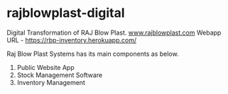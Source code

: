 # rajblowplast-digital
Digital Transformation of RAJ Blow Plast.
www.rajblowplast.com
Webapp URL - https://rbp-inventory.herokuapp.com/

Raj Blow Plast Systems has its main components as below.
1) Public Website App
2) Stock Management Software
3) Inventory Management
